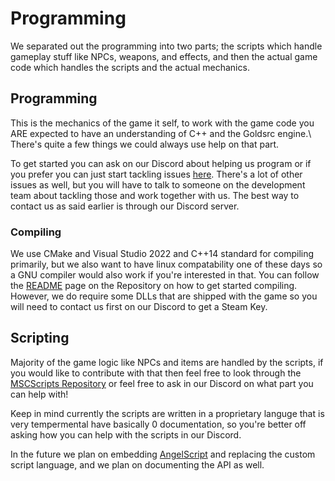 # Programming
We separated out the programming into two parts; the scripts which handle gameplay stuff like NPCs, weapons, and effects, and then the actual game code which handles the scripts and the actual mechanics.

## Programming
This is the mechanics of the game it self, to work with the game code you ARE expected to have an understanding of C++ and the Goldsrc engine.\ 
There's quite a few things we could always use help on that part.

To get started you can ask on our Discord about helping us program or if you prefer you can just start tackling issues [here](https://github.com/MSRevive/MasterSwordRebirth/labels/good%20first%20issue). There's a lot of other issues as well, but you will have to talk to someone on the development team about tackling those and work together with us. The best way to contact us as said earlier is through our Discord server.

### Compiling
We use CMake and Visual Studio 2022 and C++14 standard for compiling primarily, but we also want to have linux compatability one of these days so a GNU compiler would also work if you're interested in that. You can follow the [README](https://github.com/MSRevive/MasterSwordRebirth/blob/dev/README.md) page on the Repository on how to get started compiling.\
However, we do require some DLLs that are shipped with the game so you will need to contact us first on our Discord to get a Steam Key.

## Scripting
Majority of the game logic like NPCs and items are handled by the scripts, if you would like to contribute with that then feel free to look through the [MSCScripts Repository](https://github.com/MSRevive/MSCScripts) or feel free to ask in our Discord on what part you can help with!

Keep in mind currently the scripts are written in a proprietary languge that is very tempermental have basically 0 documentation, so you're better off asking how you can help with the scripts in our Discord.

In the future we plan on embedding [AngelScript](https://www.angelcode.com/angelscript/) and replacing the custom script language, and we plan on documenting the API as well.
